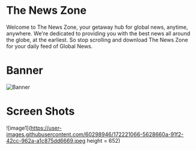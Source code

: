 # The News Zone

Welcome to The News Zone, your getaway hub for global news, anytime, anywhere. We're dedicated to providing you with the best news all around the globe, at the earliest. So stop scrolling and download The News Zone for your daily feed of Global News.

# Banner
![Banner](https://user-images.githubusercontent.com/60298946/172218854-b42bf656-de04-43b8-a82e-ba3678c9c327.png)

# Screen Shots
![image1](https://user-images.githubusercontent.com/60298946/172221066-5628660a-91f2-42cc-962a-a1c875dd6669.jpeg height = 652)
